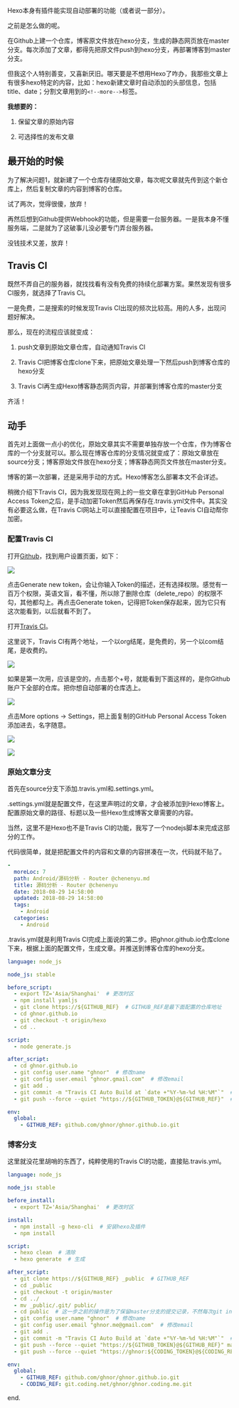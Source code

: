 Hexo本身有插件能实现自动部署的功能（或者说一部分）。

之前是怎么做的呢。

在Github上建一个仓库，博客原文件放在hexo分支，生成的静态网页放在master分支。每次添加了文章，都得先把原文件push到hexo分支，再部署博客到master分支。

但我这个人特别善变，又喜新厌旧。哪天要是不想用Hexo了咋办，我那些文章上有很多hexo特定的内容，比如：hexo新建文章时自动添加的头部信息，包括title、date；分割文章用到的`<!--more-->`标签。

**我想要的：**

1. 保留文章的原始内容

2. 可选择性的发布文章

## 最开始的时候

为了解决问题1，就新建了一个仓库存储原始文章，每次呢文章就先传到这个新仓库上，然后复制文章的内容到博客的仓库。

试了两次，觉得很傻，放弃！

再然后想到Github提供Webhook的功能，但是需要一台服务器。一是我本身不懂服务端，二是就为了这破事儿没必要专门弄台服务器。

没钱技术又差，放弃！

## Travis CI

既然不弄自己的服务器，就找找看有没有免费的持续化部署方案。果然发现有很多CI服务，就选择了Travis CI。

一是免费，二是搜索的时候发现Travis CI出现的频次比较高。用的人多，出现问题好解决。

那么，现在的流程应该就变成：

1. push文章到原始文章仓库，自动通知Travis CI

2. Travis CI把博客仓库clone下来，把原始文章处理一下然后push到博客仓库的hexo分支

3. Travis CI再生成Hexo博客静态网页内容，并部署到博客仓库的master分支

齐活！

## 动手

首先对上面做一点小的优化，原始文章其实不需要单独存放一个仓库，作为博客仓库的一个分支就可以。那么现在博客仓库的分支情况就变成了：原始文章放在source分支；博客原始文件放在hexo分支；博客静态网页文件放在master分支。

博客的第一次部署，还是采用手动的方式。Hexo博客怎么部署本文不会详述。

稍微介绍下Travis CI，因为我发现现在网上的一些文章在拿到GitHub Personal Access Token之后，是手动加密Token然后再保存在.travis.yml文件中。其实没有必要这么做，在Travis CI网站上可以直接配置在项目中，让Teavis CI自动帮你加密。

### 配置Travis CI

打开[Github](https://github.com)，找到用户设置页面，如下：

![](https://shanghai-1252949174.cos.ap-shanghai.myqcloud.com/20180907/20180907174235.png)

点击Generate new token，会让你输入Token的描述，还有选择权限。感觉有一百万个权限，英语文盲，看不懂，所以除了删除仓库（delete_repo）的权限不勾，其他都勾上。再点击Generate token，记得把Token保存起来，因为它只有这次能看到，以后就看不到了。

打开[Travis CI](https://travis-ci.org/)。

这里说下，Travis CI有两个地址，一个以org结尾，是免费的，另一个以com结尾，是收费的。

![](https://shanghai-1252949174.cos.ap-shanghai.myqcloud.com/20180907/20180907175042.png)

如果是第一次用，应该是空的，点击那个+号，就能看到下面这样的，是你Github账户下全部的仓库。把你想自动部署的仓库选上。

![](https://shanghai-1252949174.cos.ap-shanghai.myqcloud.com/20180907/20180907175335.png)

点击More options -> Settings，把上面复制的GitHub Personal Access Token添加进去，名字随意。

![](https://shanghai-1252949174.cos.ap-shanghai.myqcloud.com/20180907/20180907175445.png)

![](https://shanghai-1252949174.cos.ap-shanghai.myqcloud.com/20180907/20180907175901.png)

### 原始文章分支

首先在source分支下添加.travis.yml和.settings.yml。

.settings.yml就是配置文件，在这里声明过的文章，才会被添加到Hexo博客上。配置原始文章的路径、标题以及一些Hexo生成博客文章需要的内容。

当然，这里不是Hexo也不是Travis CI的功能，我写了一个nodejs脚本来完成这部分的工作。

代码很简单，就是把配置文件的内容和文章的内容拼凑在一次，代码就不贴了。

```yml
-
  moreLoc: 7
  path: Android/源码分析 - Router @chenenyu.md
  title: 源码分析 - Router @chenenyu
  date: 2018-08-29 14:58:00
  updated: 2018-08-29 14:58:00
  tags:
    - Android
  categories:
    - Android
```

.travis.yml就是利用Travis CI完成上面说的第二步。把ghnor.github.io仓库clone下来，根据上面的配置文件，生成文章。并推送到博客仓库的hexo分支。

```yml
language: node_js

node_js: stable

before_script:
  - export TZ='Asia/Shanghai'  # 更改时区
  - npm install yamljs
  - git clone https://${GITHUB_REF}  # GITHUB_REF是最下面配置的仓库地址
  - cd ghnor.github.io
  - git checkout -t origin/hexo
  - cd ..

script:
  - node generate.js

after_script:
  - cd ghnor.github.io
  - git config user.name "ghnor"  # 修改name
  - git config user.email "ghnor.gmail.com"  # 修改email
  - git add .
  - git commit -m "Travis CI Auto Build at `date +"%Y-%m-%d %H:%M"`"  # 提交记录包含时间 跟上面更改时区配合
  - git push --force --quiet "https://${GITHUB_TOKEN}@${GITHUB_REF}"  # GITHUB_TOKEN是在Travis中配置环境变量的名称

env:
  global:
    - GITHUB_REF: github.com/ghnor/ghnor.github.io.git
```

### 博客分支

这里就没花里胡哨的东西了，纯粹使用的Travis CI的功能，直接贴.travis.yml。

```yml
language: node_js

node_js: stable

before_install:
  - export TZ='Asia/Shanghai'  # 更改时区

install:
  - npm install -g hexo-cli  # 安装hexo及插件
  - npm install

script:
  - hexo clean  # 清除
  - hexo generate  # 生成

after_script:
  - git clone https://${GITHUB_REF} _public  # GITHUB_REF
  - cd _public
  - git checkout -t origin/master
  - cd ../
  - mv _public/.git/ public/
  - cd public  # 这一步之前的操作是为了保留master分支的提交记录，不然每次git init的话只有1条commit
  - git config user.name "ghnor"  # 修改name
  - git config user.email "ghnor.me@gmail.com"  # 修改email
  - git add .
  - git commit -m "Travis CI Auto Build at `date +"%Y-%m-%d %H:%M"`"  # 提交记录包含时间 跟上面更改时区配合
  - git push --force --quiet "https://${GITHUB_TOKEN}@${GITHUB_REF}" master:master  # GITHUB_TOKEN是在Travis中配置环境变量的名称
  - git push --force --quiet "https://ghnor:${CODING_TOKEN}@${CODING_REF}" master:master

env:
  global:
    - GITHUB_REF: github.com/ghnor/ghnor.github.io.git
    - CODING_REF: git.coding.net/ghnor/ghnor.coding.me.git
```

end.